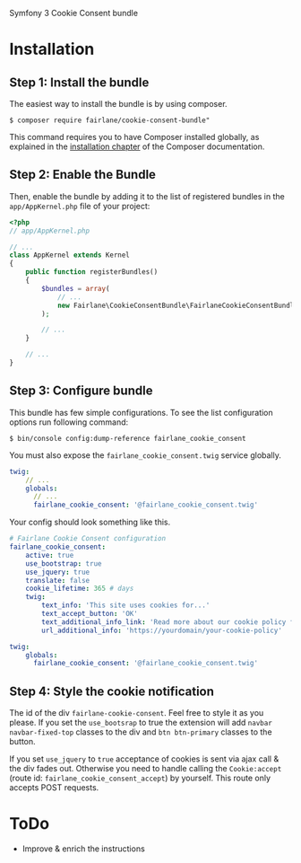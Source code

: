 Symfony 3 Cookie Consent bundle

Installation
============

Step 1: Install the bundle
--------------------------

The easiest way to install the bundle is by using composer.

```console
$ composer require fairlane/cookie-consent-bundle"
```

This command requires you to have Composer installed globally, as explained
in the [installation chapter](https://getcomposer.org/doc/00-intro.md)
of the Composer documentation.

Step 2: Enable the Bundle
-------------------------

Then, enable the bundle by adding it to the list of registered bundles
in the `app/AppKernel.php` file of your project:

```php
<?php
// app/AppKernel.php

// ...
class AppKernel extends Kernel
{
    public function registerBundles()
    {
        $bundles = array(
            // ...
            new Fairlane\CookieConsentBundle\FairlaneCookieConsentBundle(),
        );

        // ...
    }

    // ...
}
```
Step 3: Configure bundle
------------------------

This bundle has few simple configurations. To see the list configuration options run following command:

```console
$ bin/console config:dump-reference fairlane_cookie_consent
```
You must also expose the `fairlane_cookie_consent.twig` service globally.
```yaml
twig:
    // ...
    globals:
      // ...
      fairlane_cookie_consent: '@fairlane_cookie_consent.twig'
```

Your config should look something like this.

```yaml
# Fairlane Cookie Consent configuration
fairlane_cookie_consent:
    active: true
    use_bootstrap: true
    use_jquery: true
    translate: false
    cookie_lifetime: 365 # days
    twig:
        text_info: 'This site uses cookies for...'
        text_accept_button: 'OK'
        text_additional_info_link: 'Read more about our cookie policy from here'
        url_additional_info: 'https://yourdomain/your-cookie-policy'

twig:
    globals:
      fairlane_cookie_consent: '@fairlane_cookie_consent.twig'
```

Step 4: Style the cookie notification
-------------------------------------
The id of the div `fairlane-cookie-consent`. Feel free to style it as you please. If you set the `use_bootsrap` to true 
the extension will add `navbar navbar-fixed-top` classes to the div and `btn btn-primary` classes to the button.

If you set `use_jquery` to `true` acceptance of cookies is sent via ajax call & the div fades out. Otherwise you need to 
handle calling the `Cookie:accept` (route id: `fairlane_cookie_consent_accept`) by yourself. This route only accepts
POST requests.

ToDo
====
* Improve & enrich the instructions
